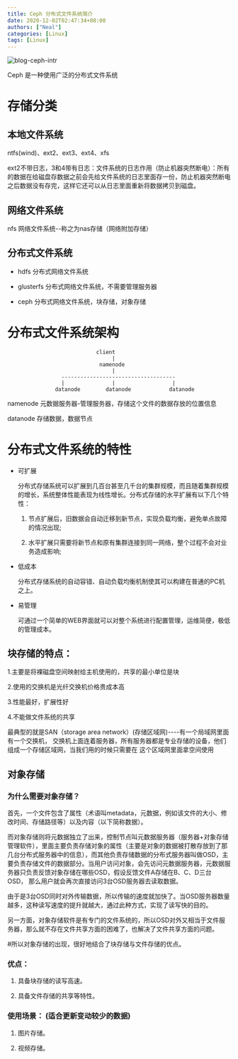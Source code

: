 ```yaml
---
title: Ceph 分布式文件系统简介
date: 2020-12-02T02:47:34+08:00
authors: ["Neal"]
categories: [Linux]
tags: [Linux]
---
```


![blog-ceph-intr](https://pengshp.coding.net/p/images/d/images/git/raw/master/blog-ceph-intr.jpg "Ceph")

Ceph 是一种使用广泛的分布式文件系统



<!--more-->

# 存储分类

## 本地文件系统

ntfs(wind)、ext2、ext3、ext4、xfs          

ext2不带日志，3和4带有日志：文件系统的日志作用（防止机器突然断电）：所有的数据在给磁盘存数据之前会先给文件系统的日志里面存一份，防止机器突然断电之后数据没有存完，这样它还可以从日志里面重新将数据拷贝到磁盘。

## 网络文件系统

nfs           网络文件系统--称之为nas存储（网络附加存储）

## 分布式文件系统

- hdfs          分布式网络文件系统         

- glusterfs     分布式网络文件系统，不需要管理服务器         

- ceph          分布式网络文件系统，块存储，对象存储

# 分布式文件系统架构

```shell
							client
                                 |
                             namenode   
                                 |
                 ------------------------------------
                 |               |                  |
               datanode        datanode            datanode
```

namenode 元数据服务器-管理服务器，存储这个文件的数据存放的位置信息

datanode 存储数据，数据节点

# 分布式文件系统的特性

- 可扩展         

  分布式存储系统可以扩展到几百台甚至几千台的集群规模，而且随着集群规模的增长，系统整体性能表现为线性增长。分布式存储的水平扩展有以下几个特性：           

  1) 节点扩展后，旧数据会自动迁移到新节点，实现负载均衡，避免单点故障的情况出现;           

  2) 水平扩展只需要将新节点和原有集群连接到同一网络，整个过程不会对业务造成影响;          

- 低成本         

  分布式存储系统的自动容错、自动负载均衡机制使其可以构建在普通的PC机之上。          

- 易管理         

  可通过一个简单的WEB界面就可以对整个系统进行配置管理，运维简便，极低的管理成本。

## 块存储的特点：     

1.主要是将裸磁盘空间映射给主机使用的，共享的最小单位是块     

2.使用的交换机是光纤交换机价格贵成本高     

3.性能最好，扩展性好     

4.不能做文件系统的共享

最典型的就是SAN（storage area network）(存储区域网)----有一个局域网里面有一个交换机， 交换机上面连着服务器，所有服务器都是专业存储的设备，他们组成一个存储区域网，当我们用的时候只需要在 这个区域网里面拿空间使用

## 对象存储                        

### 为什么需要对象存储？     

首先，一个文件包含了属性（术语叫metadata，元数据，例如该文件的大小、修改时间、存储路径等）以及内容（以下简称数据）。      

而对象存储则将元数据独立了出来，控制节点叫元数据服务器（服务器+对象存储管理软件），里面主要负责存储对象的属性（主要是对象的数据被打散存放到了那几台分布式服务器中的信息），而其他负责存储数据的分布式服务器叫做OSD，主要负责存储文件的数据部分。当用户访问对象，会先访问元数据服务器，元数据服务器只负责反馈对象存储在哪些OSD，假设反馈文件A存储在B、C、D三台OSD， 那么用户就会再次直接访问3台OSD服务器去读取数据。      

由于是3台OSD同时对外传输数据，所以传输的速度就加快了。当OSD服务器数量越多，这种读写速度的提升就越大，通过此种方式，实现了读写快的目的。      

另一方面，对象存储软件是有专门的文件系统的，所以OSD对外又相当于文件服务器，那么就不存在文件共享方面的困难了，也解决了文件共享方面的问题。      

#所以对象存储的出现，很好地结合了块存储与文件存储的优点。  

### 优点：         

1. 具备块存储的读写高速。         

2. 具备文件存储的共享等特性。  

### 使用场景： (适合更新变动较少的数据)         

1. 图片存储。         

2. 视频存储。
